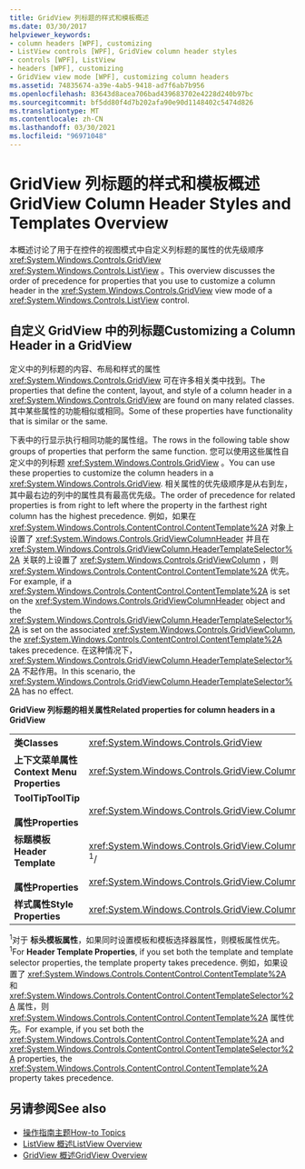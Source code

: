 ```yaml
---
title: GridView 列标题的样式和模板概述
ms.date: 03/30/2017
helpviewer_keywords:
- column headers [WPF], customizing
- ListView controls [WPF], GridView column header styles
- controls [WPF], ListView
- headers [WPF], customizing
- GridView view mode [WPF], customizing column headers
ms.assetid: 74835674-a39e-4ab5-9418-ad7f6ab7b956
ms.openlocfilehash: 83643d8acea706bad439683702e4228d240b97bc
ms.sourcegitcommit: bf5dd80f4d7b202afa90e90d1148402c5474d826
ms.translationtype: MT
ms.contentlocale: zh-CN
ms.lasthandoff: 03/30/2021
ms.locfileid: "96971048"
---
```

# <a name="gridview-column-header-styles-and-templates-overview"></a><span data-ttu-id="ea954-102">GridView 列标题的样式和模板概述</span><span class="sxs-lookup"><span data-stu-id="ea954-102">GridView Column Header Styles and Templates Overview</span></span>
<span data-ttu-id="ea954-103">本概述讨论了用于在控件的视图模式中自定义列标题的属性的优先级顺序 <xref:System.Windows.Controls.GridView> <xref:System.Windows.Controls.ListView> 。</span><span class="sxs-lookup"><span data-stu-id="ea954-103">This overview discusses the order of precedence for properties that you use to customize a column header in the <xref:System.Windows.Controls.GridView> view mode of a <xref:System.Windows.Controls.ListView> control.</span></span>  
  
## <a name="customizing-a-column-header-in-a-gridview"></a><span data-ttu-id="ea954-104">自定义 GridView 中的列标题</span><span class="sxs-lookup"><span data-stu-id="ea954-104">Customizing a Column Header in a GridView</span></span>  
 <span data-ttu-id="ea954-105">定义中的列标题的内容、布局和样式的属性 <xref:System.Windows.Controls.GridView> 可在许多相关类中找到。</span><span class="sxs-lookup"><span data-stu-id="ea954-105">The properties that define the content, layout, and style of a column header in a <xref:System.Windows.Controls.GridView> are found on many related classes.</span></span> <span data-ttu-id="ea954-106">其中某些属性的功能相似或相同。</span><span class="sxs-lookup"><span data-stu-id="ea954-106">Some of these properties have functionality that is similar or the same.</span></span>  
  
 <span data-ttu-id="ea954-107">下表中的行显示执行相同功能的属性组。</span><span class="sxs-lookup"><span data-stu-id="ea954-107">The rows in the following table show groups of properties that perform the same function.</span></span> <span data-ttu-id="ea954-108">您可以使用这些属性自定义中的列标题 <xref:System.Windows.Controls.GridView> 。</span><span class="sxs-lookup"><span data-stu-id="ea954-108">You can use these properties to customize the column headers in a <xref:System.Windows.Controls.GridView>.</span></span> <span data-ttu-id="ea954-109">相关属性的优先级顺序是从右到左，其中最右边的列中的属性具有最高优先级。</span><span class="sxs-lookup"><span data-stu-id="ea954-109">The order of precedence for related properties is from right to left where the property in the farthest right column has the highest precedence.</span></span> <span data-ttu-id="ea954-110">例如，如果在 <xref:System.Windows.Controls.ContentControl.ContentTemplate%2A> 对象上设置了 <xref:System.Windows.Controls.GridViewColumnHeader> 并且在 <xref:System.Windows.Controls.GridViewColumn.HeaderTemplateSelector%2A> 关联的上设置了 <xref:System.Windows.Controls.GridViewColumn> ，则 <xref:System.Windows.Controls.ContentControl.ContentTemplate%2A> 优先。</span><span class="sxs-lookup"><span data-stu-id="ea954-110">For example, if a <xref:System.Windows.Controls.ContentControl.ContentTemplate%2A> is set on the <xref:System.Windows.Controls.GridViewColumnHeader> object and the <xref:System.Windows.Controls.GridViewColumn.HeaderTemplateSelector%2A> is set on the associated <xref:System.Windows.Controls.GridViewColumn>, the <xref:System.Windows.Controls.ContentControl.ContentTemplate%2A> takes precedence.</span></span> <span data-ttu-id="ea954-111">在这种情况下， <xref:System.Windows.Controls.GridViewColumn.HeaderTemplateSelector%2A> 不起作用。</span><span class="sxs-lookup"><span data-stu-id="ea954-111">In this scenario, the <xref:System.Windows.Controls.GridViewColumn.HeaderTemplateSelector%2A> has no effect.</span></span>  
  
 <span data-ttu-id="ea954-112">**GridView 列标题的相关属性**</span><span class="sxs-lookup"><span data-stu-id="ea954-112">**Related properties for column headers in a GridView**</span></span>  
  
|||||  
|-|-|-|-|  
|<span data-ttu-id="ea954-113">**类**</span><span class="sxs-lookup"><span data-stu-id="ea954-113">**Classes**</span></span>|<xref:System.Windows.Controls.GridView>|<xref:System.Windows.Controls.GridViewColumn>|<xref:System.Windows.Controls.GridViewColumnHeader>|  
|<span data-ttu-id="ea954-114">**上下文菜单属性**</span><span class="sxs-lookup"><span data-stu-id="ea954-114">**Context Menu Properties**</span></span>|<xref:System.Windows.Controls.GridView.ColumnHeaderContextMenu%2A>|<span data-ttu-id="ea954-115">不适用</span><span class="sxs-lookup"><span data-stu-id="ea954-115">Not applicable</span></span>|<xref:System.Windows.FrameworkElement.ContextMenu%2A>|  
|<span data-ttu-id="ea954-116">**ToolTip**</span><span class="sxs-lookup"><span data-stu-id="ea954-116">**ToolTip**</span></span><br /><br /> <span data-ttu-id="ea954-117">**属性**</span><span class="sxs-lookup"><span data-stu-id="ea954-117">**Properties**</span></span>|<xref:System.Windows.Controls.GridView.ColumnHeaderToolTip%2A>|<span data-ttu-id="ea954-118">不适用</span><span class="sxs-lookup"><span data-stu-id="ea954-118">Not applicable</span></span>|<xref:System.Windows.FrameworkElement.ToolTip%2A>|  
|<span data-ttu-id="ea954-119">**标题模板**</span><span class="sxs-lookup"><span data-stu-id="ea954-119">**Header Template**</span></span><br /><br /> <span data-ttu-id="ea954-120">**属性**</span><span class="sxs-lookup"><span data-stu-id="ea954-120">**Properties**</span></span>|<span data-ttu-id="ea954-121"><xref:System.Windows.Controls.GridView.ColumnHeaderTemplate%2A><sup>1</sup>/</span><span class="sxs-lookup"><span data-stu-id="ea954-121"><xref:System.Windows.Controls.GridView.ColumnHeaderTemplate%2A> <sup>1</sup>/</span></span><br /><br /> <xref:System.Windows.Controls.GridView.ColumnHeaderTemplateSelector%2A>|<span data-ttu-id="ea954-122"><xref:System.Windows.Controls.GridViewColumn.HeaderTemplate%2A><sup>1</sup>/</span><span class="sxs-lookup"><span data-stu-id="ea954-122"><xref:System.Windows.Controls.GridViewColumn.HeaderTemplate%2A> <sup>1</sup>/</span></span><br /><br /> <xref:System.Windows.Controls.GridViewColumn.HeaderTemplateSelector%2A>|<span data-ttu-id="ea954-123"><xref:System.Windows.Controls.ContentControl.ContentTemplate%2A><sup>1</sup>/</span><span class="sxs-lookup"><span data-stu-id="ea954-123"><xref:System.Windows.Controls.ContentControl.ContentTemplate%2A> <sup>1</sup>/</span></span><br /><br /> <xref:System.Windows.Controls.ContentControl.ContentTemplateSelector%2A>|  
|<span data-ttu-id="ea954-124">**样式属性**</span><span class="sxs-lookup"><span data-stu-id="ea954-124">**Style Properties**</span></span>|<xref:System.Windows.Controls.GridView.ColumnHeaderContainerStyle%2A>|<xref:System.Windows.Controls.GridViewColumn.HeaderContainerStyle%2A>|<xref:System.Windows.FrameworkElement.Style%2A>|  
  
 <span data-ttu-id="ea954-125"><sup>1</sup>对于 **标头模板属性**，如果同时设置模板和模板选择器属性，则模板属性优先。</span><span class="sxs-lookup"><span data-stu-id="ea954-125"><sup>1</sup>For **Header Template Properties**, if you set both the template and template selector properties, the template property takes precedence.</span></span> <span data-ttu-id="ea954-126">例如，如果设置了 <xref:System.Windows.Controls.ContentControl.ContentTemplate%2A> 和 <xref:System.Windows.Controls.ContentControl.ContentTemplateSelector%2A> 属性，则 <xref:System.Windows.Controls.ContentControl.ContentTemplate%2A> 属性优先。</span><span class="sxs-lookup"><span data-stu-id="ea954-126">For example, if you set both the <xref:System.Windows.Controls.ContentControl.ContentTemplate%2A> and <xref:System.Windows.Controls.ContentControl.ContentTemplateSelector%2A> properties, the <xref:System.Windows.Controls.ContentControl.ContentTemplate%2A> property takes precedence.</span></span>  
  
## <a name="see-also"></a><span data-ttu-id="ea954-127">另请参阅</span><span class="sxs-lookup"><span data-stu-id="ea954-127">See also</span></span>

- [<span data-ttu-id="ea954-128">操作指南主题</span><span class="sxs-lookup"><span data-stu-id="ea954-128">How-to Topics</span></span>](listview-how-to-topics.md)
- [<span data-ttu-id="ea954-129">ListView 概述</span><span class="sxs-lookup"><span data-stu-id="ea954-129">ListView Overview</span></span>](listview-overview.md)
- [<span data-ttu-id="ea954-130">GridView 概述</span><span class="sxs-lookup"><span data-stu-id="ea954-130">GridView Overview</span></span>](gridview-overview.md)
